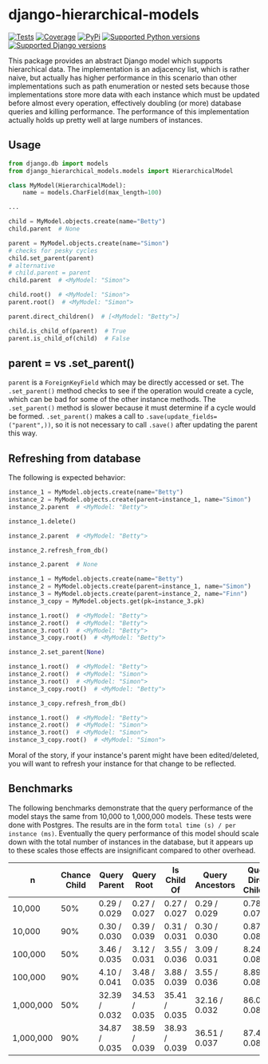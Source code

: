# django-hierarchical-models

[![Tests](https://github.com/rcxwhiz/django-hierarchical-models/actions/workflows/test.yml/badge.svg)](https://github.com/rcxwhiz/django-hierarchical-models/actions/workflows/)
[![Coverage](https://codecov.io/gh/rcxwhiz/django-hierarchical-models/branch/main/graph/badge.svg)](https://codecov.io/gh/rcxwhiz/django-hierarchical-models/)
[![PyPi](https://img.shields.io/pypi/v/django-hierarchical-models.svg)](https://pypi.python.org/pypi/django-hierarchical-models/)
[![Supported Python versions](https://img.shields.io/pypi/pyversions/django-hierarchical-models.svg)](https://pypi.python.org/pypi/django-hierarchical-models/)
[![Supported Django versions](https://img.shields.io/pypi/djversions/django-hierarchical-models.svg)](https://pypi.python.org/pypi/django-hierarchical-models/)

This package provides an abstract Django model which supports hierarchical data. The
implementation is an adjacency list, which is rather naive, but actually has higher
performance in this scenario than other implementations such as path enumeration or
nested sets because those implementations store more data with each instance which must
be updated before almost every operation, effectively doubling (or more) database
queries and killing performance. The performance of this implementation actually holds
up pretty well at large numbers of instances.

## Usage

```python
from django.db import models
from django_hierarchical_models.models import HierarchicalModel

class MyModel(HierarchicalModel):
    name = models.CharField(max_length=100)

...

child = MyModel.objects.create(name="Betty")
child.parent  # None

parent = MyModel.objects.create(name="Simon")
# checks for pesky cycles
child.set_parent(parent)
# alternative
# child.parent = parent
child.parent  # <MyModel: "Simon">

child.root()  # <MyModel: "Simon">
parent.root()  # <MyModel: "Simon">

parent.direct_children()  # [<MyModel: "Betty">]

child.is_child_of(parent)  # True
parent.is_child_of(child)  # False
```

## parent = vs .set_parent()

`parent` is a `ForeignKeyField` which may be directly accessed or set. The
`.set_parent()` method checks to see if the operation would create a cycle, which can
be bad for some of the other instance methods. The `.set_parent()` method is slower
because it must determine if a cycle would be formed. `.set_parent()` makes a call to
`.save(update_fields=("parent",))`, so it is not necessary to call `.save()` after
updating the parent this way.

## Refreshing from database

The following is expected behavior:

```python
instance_1 = MyModel.objects.create(name="Betty")
instance_2 = MyModel.objects.create(parent=instance_1, name="Simon")
instance_2.parent  # <MyModel: "Betty">

instance_1.delete()

instance_2.parent  # <MyModel: "Betty">

instance_2.refresh_from_db()

instance_2.parent  # None
```

```python
instance_1 = MyModel.objects.create(name="Betty")
instance_2 = MyModel.objects.create(parent=instance_1, name="Simon")
instance_3 = MyModel.objects.create(parent=instance_2, name="Finn")
instance_3_copy = MyModel.objects.get(pk=instance_3.pk)

instance_1.root()  # <MyModel: "Betty">
instance_2.root()  # <MyModel: "Betty">
instance_3.root()  # <MyModel: "Betty">
instance_3_copy.root()  # <MyModel: "Betty">

instance_2.set_parent(None)

instance_1.root()  # <MyModel: "Betty">
instance_2.root()  # <MyModel: "Simon">
instance_3.root()  # <MyModel: "Simon">
instance_3_copy.root()  # <MyModel: "Betty">

instance_3_copy.refresh_from_db()

instance_1.root()  # <MyModel: "Betty">
instance_2.root()  # <MyModel: "Simon">
instance_3.root()  # <MyModel: "Simon">
instance_3_copy.root()  # <MyModel: "Simon">
```

Moral of the story, if your instance's parent might have been edited/deleted, you will
want to refresh your instance for that change to be reflected.  

## Benchmarks

The following benchmarks demonstrate that the query performance of the model stays the
same from 10,000 to 1,000,000 models. These tests were done with Postgres. The results
are in the form `total time (s) / per instance (ms)`. Eventually the query performance
of this model should scale down with the total number of instances in the database,
but it appears up to these scales those effects are insignificant compared to other
overhead.

| n         | Chance Child | Query Parent  | Query Root    | Is Child Of   | Query Ancestors | Query Direct Children | Query Children |
|-----------|--------------|---------------|---------------|---------------|-----------------|-----------------------|----------------|
| 10,000    | 50%          | 0.29 / 0.029  | 0.27 / 0.027  | 0.27 / 0.027  | 0.29 / 0.029    | 0.78 / 0.078          | 3.85 / 0.385   |
| 10,000    | 90%          | 0.30 / 0.030  | 0.39 / 0.039  | 0.31 / 0.031  | 0.30 / 0.030    | 0.87 / 0.087          | 5.07 / 0.507   |
| 100,000   | 50%          | 3.46 / 0.035  | 3.12 / 0.031  | 3.55 / 0.036  | 3.09 / 0.031    | 8.24 / 0.082          | 37.89 / 0.380  |
| 100,000   | 90%          | 4.10 / 0.041  | 3.48 / 0.035  | 3.88 / 0.039  | 3.55 / 0.036    | 8.89 / 0.089          | 48.30 / 0.483  |
| 1,000,000 | 50%          | 32.39 / 0.032 | 34.53 / 0.035 | 35.41 / 0.035 | 32.16 / 0.032   | 86.05 / 0.086         | 385.62 / 0.386 |
| 1,000,000 | 90%          | 34.87 / 0.035 | 38.59 / 0.039 | 38.93 / 0.039 | 36.51 / 0.037   | 87.49 / 0.087         | 490.65 / 0.491 |
